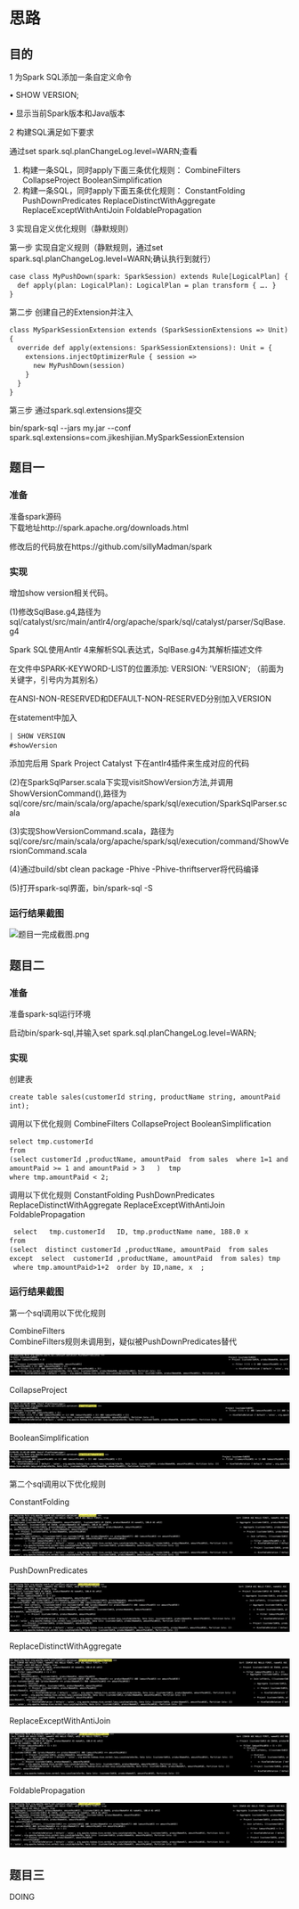 # 思路


## 目的

1 为Spark SQL添加一条自定义命令

• SHOW VERSION;

• 显示当前Spark版本和Java版本

2  构建SQL满足如下要求

通过set spark.sql.planChangeLog.level=WARN;查看
1. 构建一条SQL，同时apply下面三条优化规则：
CombineFilters
CollapseProject
BooleanSimplification
2. 构建一条SQL，同时apply下面五条优化规则：
ConstantFolding
PushDownPredicates
ReplaceDistinctWithAggregate
ReplaceExceptWithAntiJoin
FoldablePropagation

3 实现自定义优化规则（静默规则）

第一步 实现自定义规则（静默规则，通过set spark.sql.planChangeLog.level=WARN;确认执行到就行）

```$scala
case class MyPushDown(spark: SparkSession) extends Rule[LogicalPlan] { 
  def apply(plan: LogicalPlan): LogicalPlan = plan transform { …. }
}
```
第二步 创建自己的Extension并注入
```$scala
class MySparkSessionExtension extends (SparkSessionExtensions => Unit) {
  override def apply(extensions: SparkSessionExtensions): Unit = {
    extensions.injectOptimizerRule { session =>
      new MyPushDown(session)
    }
  } 
}
````
第三步 通过spark.sql.extensions提交

bin/spark-sql --jars my.jar --conf spark.sql.extensions=com.jikeshijian.MySparkSessionExtension


## 题目一

### 准备

准备spark源码  
下载地址http://spark.apache.org/downloads.html

修改后的代码放在https://github.com/sillyMadman/spark

### 实现

增加show version相关代码。

(1)修改SqlBase.g4,路径为sql/catalyst/src/main/antlr4/org/apache/spark/sql/catalyst/parser/SqlBase.g4

Spark SQL使用Antlr 4来解析SQL表达式，SqlBase.g4为其解析描述文件

在文件中SPARK-KEYWORD-LIST的位置添加:  VERSION: 'VERSION'; 
（前面为关键字，引号内为其别名）

在ANSI-NON-RESERVED和DEFAULT-NON-RESERVED分别加入VERSION

在statement中加入 

```| SHOW VERSION                                                     #showVersion```

添加完后用 Spark Project Catalyst 下在antlr4插件来生成对应的代码

(2)在SparkSqlParser.scala下实现visitShowVersion方法,并调用ShowVersionCommand(),路径为sql/core/src/main/scala/org/apache/spark/sql/execution/SparkSqlParser.scala

(3)实现ShowVersionCommand.scala，路径为sql/core/src/main/scala/org/apache/spark/sql/execution/command/ShowVersionCommand.scala

(4)通过build/sbt clean package -Phive -Phive-thriftserver将代码编译

(5)打开spark-sql界面，bin/spark-sql -S

### 运行结果截图

![题目一完成截图.png](题目一完成截图.png)


## 题目二


### 准备

准备spark-sql运行环境

启动bin/spark-sql,并输入set spark.sql.planChangeLog.level=WARN;

### 实现

创建表
```$sql
create table sales(customerId string, productName string, amountPaid int);
```

调用以下优化规则
 CombineFilters  CollapseProject BooleanSimplification

```$sql
select tmp.customerId
from  
(select customerId ,productName, amountPaid  from sales  where 1=1 and  amountPaid >= 1 and amountPaid > 3   )  tmp
where tmp.amountPaid < 2;
```

调用以下优化规则
ConstantFolding PushDownPredicates ReplaceDistinctWithAggregate ReplaceExceptWithAntiJoin FoldablePropagation

```$sql
 select   tmp.customerId   ID, tmp.productName name, 188.0 x
from 
(select  distinct customerId ,productName, amountPaid  from sales except  select  customerId ,productName, amountPaid  from sales) tmp 
 where tmp.amountPaid>1+2  order by ID,name, x  ;
```

### 运行结果截图

第一个sql调用以下优化规则

CombineFilters  
CombineFilters规则未调用到，疑似被PushDownPredicates替代 
 
![CombineFilters.png](CombineFilters.png)
 
CollapseProject  

![CollapseProject.png](CollapseProject.png)
 
BooleanSimplification

![BooleanSimplification.png](BooleanSimplification.png)

第二个sql调用以下优化规则

ConstantFolding 

![ConstantFolding.png](ConstantFolding.png)

PushDownPredicates 

![PushDownPredicates.png](PushDownPredicates.png)

ReplaceDistinctWithAggregate 

![ReplaceDistinctWithAggregate.png](ReplaceDistinctWithAggregate.png)

ReplaceExceptWithAntiJoin 

![ReplaceExceptWithAntiJoin.png](ReplaceExceptWithAntiJoin.png)

FoldablePropagation

![FoldablePropagation.png](FoldablePropagation.png)


## 题目三

DOING